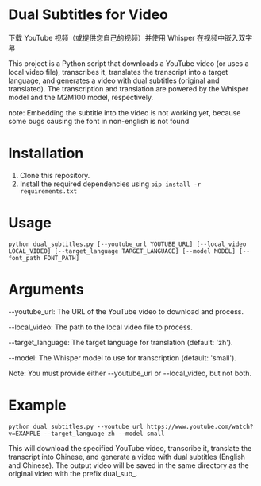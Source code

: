 # Dual Subtitles for Video

下载 YouTube 视频（或提供您自己的视频）并使用 Whisper 在视频中嵌入双字幕

This project is a Python script that downloads a YouTube video (or uses a local video file), transcribes it, translates the transcript into a target language, and generates a video with dual subtitles (original and translated). The transcription and translation are powered by the Whisper model and the M2M100 model, respectively.

note: Embedding the subtitle into the video is not working yet, because some bugs causing the font in non-english is not found

# Installation
1. Clone this repository.
2. Install the required dependencies using ``` pip install -r requirements.txt ```

# Usage
```
python dual_subtitles.py [--youtube_url YOUTUBE_URL] [--local_video LOCAL_VIDEO] [--target_language TARGET_LANGUAGE] [--model MODEL] [--font_path FONT_PATH]
```

# Arguments
--youtube_url: The URL of the YouTube video to download and process.

--local_video: The path to the local video file to process.

--target_language: The target language for translation (default: 'zh').

--model: The Whisper model to use for transcription (default: 'small').

Note: You must provide either --youtube_url or --local_video, but not both.

# Example
```
python dual_subtitles.py --youtube_url https://www.youtube.com/watch?v=EXAMPLE --target_language zh --model small
```
This will download the specified YouTube video, transcribe it, translate the transcript into Chinese, and generate a video with dual subtitles (English and Chinese). The output video will be saved in the same directory as the original video with the prefix dual_sub_.